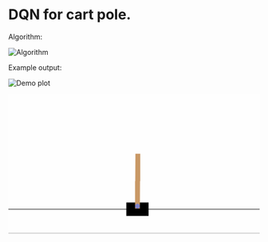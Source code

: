 # DQN for cart pole.

Algorithm:

![Algorithm](https://user-images.githubusercontent.com/127620405/226028055-c469c19f-28cf-4d24-acfc-b031cef763dc.png)

Example output:

![Demo plot](https://user-images.githubusercontent.com/127620405/226033298-4dd0dd1a-ec2c-425a-9e6e-8018b793ac05.png)

![Demo output](demo.gif)
